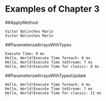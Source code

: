 Examples of Chapter 3
==========

##ApplyMethod
```
Victor Bolinches Marin
Victor Bolinches Marin

```

##ParameterizeArraysWithTypes
```
Execute Time: 0 ms
Hello, World!Execute Time foreach: 6 ms
Hello, World!Execute Time toStream: 7 ms
Hello, World!Execute Time for classic: 8 ms

```

##ParameterizeArraysWithTypesUpdate
```
Hello, World!Execute Time foreach: 6 ms
Hello, World!Execute Time toStream: 7 ms
Hello, World!Execute Time for classic: 11 ms
``